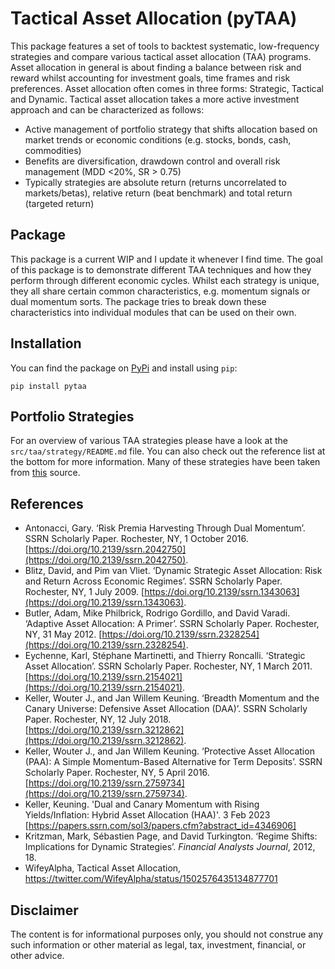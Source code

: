 # Tactical Asset Allocation (pyTAA)
This package features a set of tools to backtest systematic, low-frequency strategies and compare various tactical asset allocation (TAA) programs. Asset allocation in general is about finding a balance between risk and reward whilst accounting for investment goals, time frames and risk preferences. Asset allocation often comes in three forms: Strategic, Tactical and Dynamic. Tactical asset allocation takes a more active investment approach and can be characterized as follows:
- Active management of portfolio strategy that shifts allocation based on market trends or economic conditions (e.g. stocks, bonds, cash, commodities)
- Benefits are diversification, drawdown control and overall risk management (MDD <20%, SR > 0.75)
- Typically strategies are absolute return (returns uncorrelated to markets/betas), relative return (beat benchmark) and total return (targeted return)

## Package
This package is a current WIP and I update it whenever I find time. The goal of this package is to demonstrate different TAA techniques and how they perform through different economic cycles. Whilst each strategy is unique, they all share certain common characteristics, e.g. momentum signals or dual momentum sorts. The package tries to break down these characteristics into individual modules that can be used on their own.

## Installation
You can find the package on [PyPi](https://pypi.org/project/pytaa/) and install using `pip`:

```
pip install pytaa
```

## Portfolio Strategies
For an overview of various TAA strategies please have a look at the `src/taa/strategy/README.md` file. You can also check out the reference list at the bottom for more information. Many of these strategies have been taken from [this](https://twitter.com/WifeyAlpha/status/1502576435134877701) source.

## References
- Antonacci, Gary. ‘Risk Premia Harvesting Through Dual Momentum’. SSRN Scholarly Paper. Rochester, NY, 1 October 2016. [https://doi.org/10.2139/ssrn.2042750](https://doi.org/10.2139/ssrn.2042750).
- Blitz, David, and Pim van Vliet. ‘Dynamic Strategic Asset Allocation: Risk and Return Across Economic Regimes’. SSRN Scholarly Paper. Rochester, NY, 1 July 2009. [https://doi.org/10.2139/ssrn.1343063](https://doi.org/10.2139/ssrn.1343063).
- Butler, Adam, Mike Philbrick, Rodrigo Gordillo, and David Varadi. ‘Adaptive Asset Allocation: A Primer’. SSRN Scholarly Paper. Rochester, NY, 31 May 2012. [https://doi.org/10.2139/ssrn.2328254](https://doi.org/10.2139/ssrn.2328254).
- Eychenne, Karl, Stéphane Martinetti, and Thierry Roncalli. ‘Strategic Asset Allocation’. SSRN Scholarly Paper. Rochester, NY, 1 March 2011. [https://doi.org/10.2139/ssrn.2154021](https://doi.org/10.2139/ssrn.2154021).
- Keller, Wouter J., and Jan Willem Keuning. ‘Breadth Momentum and the Canary Universe: Defensive Asset Allocation (DAA)’. SSRN Scholarly Paper. Rochester, NY, 12 July 2018. [https://doi.org/10.2139/ssrn.3212862](https://doi.org/10.2139/ssrn.3212862).
- Keller, Wouter J., and Jan Willem Keuning. ‘Protective Asset Allocation (PAA): A Simple Momentum-Based Alternative for Term Deposits’. SSRN Scholarly Paper. Rochester, NY, 5 April 2016. [https://doi.org/10.2139/ssrn.2759734](https://doi.org/10.2139/ssrn.2759734).
- Keller, Keuning. 'Dual and Canary Momentum with Rising Yields/Inflation: Hybrid Asset Allocation (HAA)'. 3 Feb 2023 [https://papers.ssrn.com/sol3/papers.cfm?abstract_id=4346906]
- Kritzman, Mark, Sébastien Page, and David Turkington. ‘Regime Shifts: Implications for Dynamic Strategies’. _Financial Analysts Journal_, 2012, 18.
- WifeyAlpha, Tactical Asset Allocation, https://twitter.com/WifeyAlpha/status/1502576435134877701

## Disclaimer
The content is for informational purposes only, you should not construe any such information or other material as legal, tax, investment, financial, or other advice.
